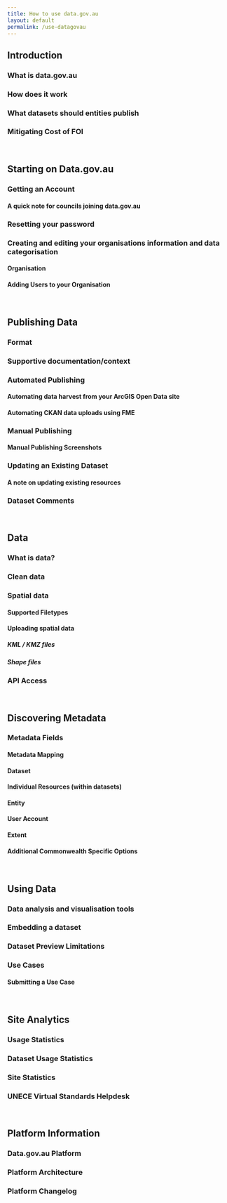 ```yaml
---
title: How to use data.gov.au
layout: default
permalink: /use-datagovau
---
```


<h2><b>Introduction</b></a></h2>
<h3>What is data.gov.au</a></h3>
<h3>How does it work</a></h3>
<h3>What datasets should entities publish</a></h3>
<h3>Mitigating Cost of FOI</a></h3>
<p><br>
</p>
<h2><b>Starting on Data.gov.au</b></a></h2>
<h3>Getting an Account</a></h3>
<h4>A quick note for councils joining data.gov.au</a></h4>
<h3>Resetting your password</a></h3>
<h3>Creating and editing your organisations information and data categorisation</a></h3>
<h4>Organisation</a></h4>
<h4>Adding Users to your Organisation</a></h4>
<p><br>
</p>
<h2><b>Publishing Data</b></a></h2>
<h3>Format</a></h3>
<h3>Supportive documentation/context</a></h3>
<h3>Automated Publishing</a></h3>
<h4>Automating data harvest from your ArcGIS Open Data site</a></h4>
<h4>Automating CKAN data uploads using FME</a></h4>
<h3>Manual Publishing</a></h3>
<h4>Manual Publishing Screenshots</a></h4>
<h3>Updating an Existing Dataset</a></h3>
<h4>A note on updating existing resources</a></h4>
<h3>Dataset Comments</a></h3>
<p><br>
</p>
<h2><b>Data</b></a></h2>
<h3>What is data?</a></h3>
<h3>Clean data</a></h3>
<h3>Spatial data</a></h3>
<h4>Supported Filetypes</a></h4>
<h4>Uploading spatial data</a></h4>
<h5>KML / KMZ files</a></h5>
<h5>Shape files</a></h5>
<h3>API Access</a></h3>
<p><br>
</p>
<h2><b>Discovering Metadata</b></a></h2>
<h3>Metadata Fields</a></h3>
<h4>Metadata Mapping</a></h4>
<h4>Dataset</a></h4>
<h4>Individual Resources (within datasets)</a></h4>
<h4>Entity</a></h4>
<h4>User Account</a></h4>
<h4>Extent</a></h4>
<h4>Additional Commonwealth Specific Options</a></h4>
<p><br>
</p>
<h2><b>Using Data</b></a></h2>
<h3>Data analysis and visualisation tools</a></h3>
<h3>Embedding a dataset</a></h3>
<h3>Dataset Preview Limitations</a></h3>
<h3>Use Cases</a></h3>
<h4>Submitting a Use Case</a></h4>
<p><br>
</p>
<h2><b>Site Analytics</b></a></h2>
<h3>Usage Statistics</a></h3>
<h3>Dataset Usage Statistics</a></h3>
<h3>Site Statistics</a></h3>
<h3>UNECE Virtual Standards Helpdesk</a></h3>
<p><br>
</p>
<h2><b>Platform Information</b></a></h2>
<h3>Data.gov.au Platform</a></h3>
<h3>Platform Architecture</a></h3>
<h3>Platform Changelog</a></h3>
